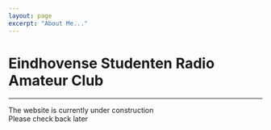 ```yaml
---
layout: page
excerpt: "About Me..."
---
```




[//]: # (Remember that this is MarkDown and not HTML, the website is built with Jekyll)

# Eindhovense Studenten Radio Amateur Club

----

The website is currently under construction  
Please check back later
